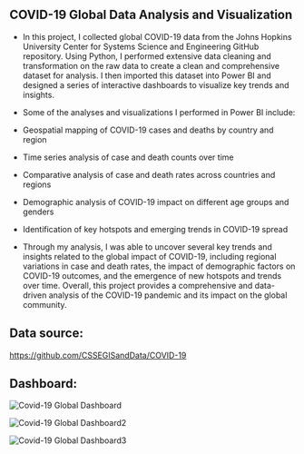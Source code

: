 ## COVID-19 Global Data Analysis and Visualization

* In this project, I collected global COVID-19 data from the Johns Hopkins University Center for Systems Science and Engineering GitHub repository. Using Python, I performed extensive data cleaning and transformation on the raw data to create a clean and comprehensive dataset for analysis. I then imported this dataset into Power BI and designed a series of interactive dashboards to visualize key trends and insights.

* Some of the analyses and visualizations I performed in Power BI include:

 * Geospatial mapping of COVID-19 cases and deaths by country and region
 * Time series analysis of case and death counts over time
 * Comparative analysis of case and death rates across countries and regions
 * Demographic analysis of COVID-19 impact on different age groups and genders
 * Identification of key hotspots and emerging trends in COVID-19 spread 

* Through my analysis, I was able to uncover several key trends and insights related to the global impact of COVID-19, including regional variations in case and death rates, the impact of demographic factors on COVID-19 outcomes, and the emergence of new hotspots and trends over time. Overall, this project provides a comprehensive and data-driven analysis of the COVID-19 pandemic and its impact on the global community.


## Data source:
https://github.com/CSSEGISandData/COVID-19


## Dashboard:

![Covid-19 Global Dashboard](https://user-images.githubusercontent.com/121246169/235989105-3dac2cd0-e652-4621-8595-32ec88b0e8df.png)

![Covid-19 Global Dashboard2](https://user-images.githubusercontent.com/121246169/235989889-2a988de8-fdaf-40d1-88d5-d9f9f37336d5.png)

![Covid-19 Global Dashboard3](https://user-images.githubusercontent.com/121246169/235989217-33dfd31d-27dd-4ad2-bdb7-1d9f76f40295.png)
